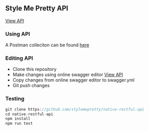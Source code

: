 ## Style Me Pretty API

[View API](http://editor.swagger.io/#/?import=https://raw.githubusercontent.com/stylemepretty/native-restful-api/master/swagger.yml)

### Using API

A Postman colleciton can be found [here](https://www.getpostman.com/collections/a784b861758377c3c630)

### Editing API

- Clone this repository
- Make changes using online swagger editor [View API](http://editor.swagger.io/#/?import=https://raw.githubusercontent.com/stylemepretty/native-restful-api/master/swagger.yml)
- Copy changes from online swagger editor to swagger.yml
- Git push changes


### Testing

```js
git clone https://github.com/stylemepretty/native-restful-api
cd native-restful-api
npm install
npm run test
```
